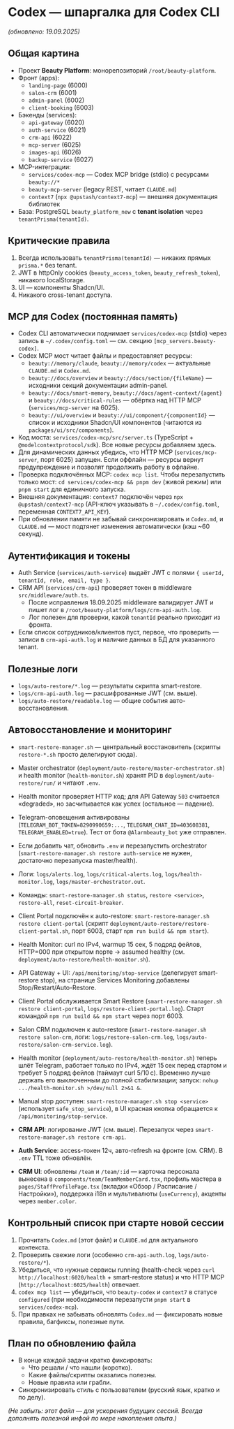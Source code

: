 # Codex — шпаргалка для Codex CLI

*(обновлено: 19.09.2025)*

## Общая картина
- Проект **Beauty Platform**: монорепозиторий `/root/beauty-platform`.
- Фронт (apps):
  - `landing-page` (6000)
  - `salon-crm` (6001)
  - `admin-panel` (6002)
  - `client-booking` (6003)
- Бэкенды (services):
  - `api-gateway` (6020)
  - `auth-service` (6021)
  - `crm-api` (6022)
  - `mcp-server` (6025)
  - `images-api` (6026)
  - `backup-service` (6027)
- MCP-интеграции:
  - `services/codex-mcp` — Codex MCP bridge (stdio) с ресурсами `beauty://*`
  - `beauty-mcp-server` (legacy REST, читает `CLAUDE.md`)
  - `context7` (`npx @upstash/context7-mcp`) — внешняя документация библиотек
- База: PostgreSQL `beauty_platform_new` с **tenant isolation** через `tenantPrisma(tenantId)`.

## Критические правила
1. Всегда использовать `tenantPrisma(tenantId)` — никаких прямых `prisma.*` без tenant.
2. JWT в httpOnly cookies (`beauty_access_token`, `beauty_refresh_token`), никакого localStorage.
3. UI — компоненты Shadcn/UI.
4. Никакого cross-tenant доступа.

## MCP для Codex (постоянная память)
- Codex CLI автоматически поднимает `services/codex-mcp` (stdio) через запись в `~/.codex/config.toml` — см. секцию `[mcp_servers.beauty-codex]`.
- Codex MCP мост читает файлы и предоставляет ресурсы:
  - `beauty://memory/claude`, `beauty://memory/codex` — актуальные `CLAUDE.md` и `Codex.md`.
  - `beauty://docs/overview` и `beauty://docs/section/{fileName}` — исходники секций документации admin-panel.
  - `beauty://docs/smart-memory`, `beauty://docs/agent-context/{agent}` и `beauty://docs/critical-rules` — обёртка над HTTP MCP (`services/mcp-server` на 6025).
  - `beauty://ui/overview` и `beauty://ui/component/{componentId}` — список и исходники Shadcn/UI компонентов (читаются из `packages/ui/src/components`).
- Код моста: `services/codex-mcp/src/server.ts` (TypeScript + `@modelcontextprotocol/sdk`). Все новые ресурсы добавляем здесь.
- Для динамических данных убедись, что HTTP MCP (`services/mcp-server`, порт 6025) запущен. Если оффлайн — ресурсы вернут предупреждение и позволят продолжить работу в офлайне.
- Проверка подключённых MCP: `codex mcp list`. Чтобы перезапустить только мост: `cd services/codex-mcp && pnpm dev` (живой режим) или `pnpm start` для единичного запуска.
- Внешняя документация: `context7` подключён через `npx @upstash/context7-mcp` (API-ключ указывать в `~/.codex/config.toml`, переменная `CONTEXT7_API_KEY`).
- При обновлении памяти не забывай синхронизировать и `Codex.md`, и `CLAUDE.md` — мост подтянет изменения автоматически (кэш ~60 секунд).

## Аутентификация и токены
- Auth Service (`services/auth-service`) выдаёт JWT c полями `{ userId, tenantId, role, email, type }`.
- CRM API (`services/crm-api`) проверяет токен в middleware `src/middleware/auth.ts`.
  - После исправления 18.09.2025 middleware валидирует JWT и пишет лог в `/root/beauty-platform/logs/crm-api-auth.log`.
  - Лог полезен для проверки, какой `tenantId` реально приходит из фронта.
- Если список сотрудников/клиентов пуст, первое, что проверить — записи в `crm-api-auth.log` и наличие данных в БД для указанного tenant.

## Полезные логи
- `logs/auto-restore/*.log` — результаты скрипта smart-restore.
- `logs/crm-api-auth.log` — расшифрованные JWT (см. выше).
- `logs/auto-restore/readable.log` — общие события авто-восстановления.

## Автовосстановление и мониторинг
- `smart-restore-manager.sh` — центральный восстановитель (скрипты `restore-*.sh` просто делегируют сюда).
- Master orchestrator (`deployment/auto-restore/master-orchestrator.sh`) и health monitor (`health-monitor.sh`) хранят PID в `deployment/auto-restore/run/` и читают `.env`.
- Health monitor проверяет HTTP код; для API Gateway `503` считается «degraded», но засчитывается как успех (остальное — падение).
- Telegram-оповещения активированы (`TELEGRAM_BOT_TOKEN=8290990659:...`, `TELEGRAM_CHAT_ID=403608381`, `TELEGRAM_ENABLED=true`). Тест от бота `@Alarmbeauty_bot` уже отправлен.
- Если добавить чат, обновить `.env` и перезапустить orchestrator (`smart-restore-manager.sh restore auth-service` не нужен, достаточно перезапуска master/health).
- Логи: `logs/alerts.log`, `logs/critical-alerts.log`, `logs/health-monitor.log`, `logs/master-orchestrator.out`.
- Команды: `smart-restore-manager.sh status`, `restore <service>`, `restore-all`, `reset-circuit-breaker`.
- Client Portal подключён к auto-restore: `smart-restore-manager.sh restore client-portal` (скрипт `deployment/auto-restore/restore-client-portal.sh`, порт 6003, старт `npm run build && npm start`).
- Health Monitor: curl по IPv4, warmup 15 сек, 5 подряд фейлов, HTTP=000 при открытом порте → assumed healthy (см. `deployment/auto-restore/health-monitor.sh`).
- API Gateway + UI: `/api/monitoring/stop-service` (делегирует smart-restore stop), на странице Services Monitoring добавлены Stop/Restart/Auto-Restore.
- Client Portal обслуживается Smart Restore (`smart-restore-manager.sh restore client-portal`, `logs/restore-client-portal.log`). Старт командой `npm run build && npm start` через порт 6003.
- Salon CRM подключен к auto-restore (`smart-restore-manager.sh restore salon-crm`, логи: `logs/restore-salon-crm.log`, `logs/auto-restore/salon-crm-service.log`).
- Health monitor (`deployment/auto-restore/health-monitor.sh`) теперь шлёт Telegram, работает только по IPv4, ждёт 15 сек перед стартом и требует 5 подряд фейлов (таймаут curl 5/10 с). Временно лучше держать его выключенным до полной стабилизации; запуск: `nohup .../health-monitor.sh >/dev/null 2>&1 &`.
- Manual stop доступен: `smart-restore-manager.sh stop <service>` (использует `safe_stop_service`), в UI красная кнопка обращается к `/api/monitoring/stop-service`.

- **CRM API**: логирование JWT (см. выше). Перезапуск через `smart-restore-manager.sh restore crm-api`.
- **Auth Service**: access-токен 12ч, авто-refresh на фронте (см. CRM). В `.env` TTL тоже обновлён.
- **CRM UI**: обновлены `/team` и `/team/:id` — карточка персонала вынесена в `components/team/TeamMemberCard.tsx`, профиль мастера в `pages/StaffProfilePage.tsx` (вкладки «Обзор / Расписание / Настройки»), поддержка i18n и мультивалюты (`useCurrency`), акценты через `member.color`.

## Контрольный список при старте новой сессии
1. Прочитать `Codex.md` (этот файл) и `CLAUDE.md` для актуального контекста.
2. Проверить свежие логи (особенно `crm-api-auth.log`, `logs/auto-restore/*`).
3. Убедиться, что нужные сервисы running (health-check через `curl http://localhost:6020/health` + smart-restore status) и что HTTP MCP (`http://localhost:6025/health`) отвечает.
4. `codex mcp list` — убедиться, что `beauty-codex` и `context7` в статусе `configured` (при необходимости перезапусти `pnpm start` в `services/codex-mcp`).
5. При правках не забывать обновлять `Codex.md` — фиксировать новые правила, багфиксы, полезные пути.

## План по обновлению файла
- В конце каждой задачи кратко фиксировать:
  - Что решали / что нашли (коротко).
  - Какие файлы/скрипты оказались полезны.
  - Новые правила или грабли.
- Синхронизировать стиль с пользователем (русский язык, кратко и по делу).

*(Не забыть: этот файл — для ускорения будущих сессий. Всегда дополнять полезной инфой по мере накопления опыта.)*
